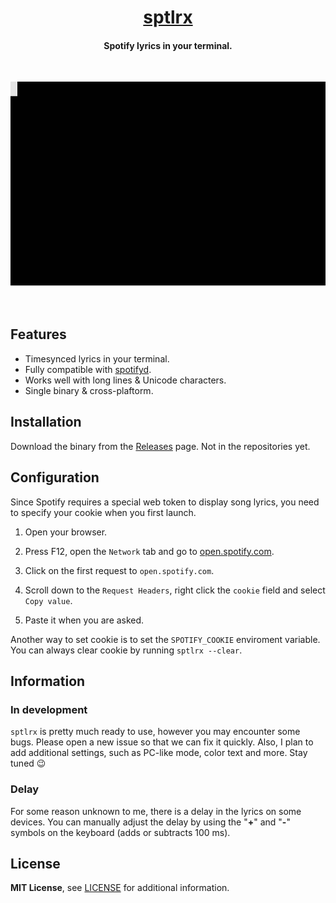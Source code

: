<div align="center">

<h1><a href="https://github.com/raitonoberu/sptlrx">sptlrx</a></h1>
<h4>Spotify lyrics in your terminal.</h4>

<br/>

![Crystal Castles - Not In Love](./demo.svg)

</div>
<br/>

## Features

- Timesynced lyrics in your terminal.
- Fully compatible with [spotifyd](https://github.com/Spotifyd/spotifyd).
- Works well with long lines & Unicode characters.
- Single binary & cross-plaftorm.

## Installation

<!-- #### Ubuntu / Debian

```sh
sudo apt install sptlrx
```

#### Arch (AUR)

```sh
yay -S sptlrx-bin
```

### Other -->

Download the binary from the [Releases](https://github.com/raitonoberu/sptlrx/releases/latest) page. Not in the repositories yet.

## Configuration

Since Spotify requires a special web token to display song lyrics, you need to specify your cookie when you first launch.

1. Open your browser.

2. Press F12, open the `Network` tab and go to [open.spotify.com](https://open.spotify.com/).

3. Click on the first request to `open.spotify.com`.

4. Scroll down to the `Request Headers`, right click the `cookie` field and select `Copy value`.

5. Paste it when you are asked.

Another way to set cookie is to set the `SPOTIFY_COOKIE` enviroment variable. You can always clear cookie by running `sptlrx --clear`.

## Information

### In development

`sptlrx` is pretty much ready to use, however you may encounter some bugs. Please open a new issue so that we can fix it quickly. Also, I plan to add additional settings, such as PC-like mode, color text and more. Stay tuned 😉

### Delay

For some reason unknown to me, there is a delay in the lyrics on some devices. You can manually adjust the delay by using the "**+**" and "**-**" symbols on the keyboard (adds or subtracts 100 ms).

## License

**MIT License**, see [LICENSE](./LICENSE) for additional information.
